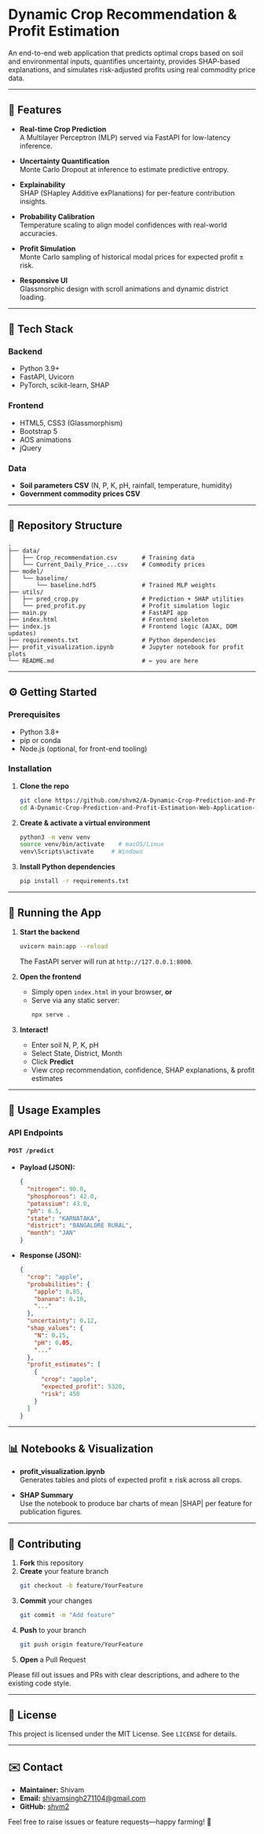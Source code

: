 # Dynamic Crop Recommendation & Profit Estimation

An end-to-end web application that predicts optimal crops based on soil and environmental inputs, quantifies uncertainty, provides SHAP-based explanations, and simulates risk-adjusted profits using real commodity price data.

---

## 🚀 Features

- **Real-time Crop Prediction**  
  A Multilayer Perceptron (MLP) served via FastAPI for low-latency inference.

- **Uncertainty Quantification**  
  Monte Carlo Dropout at inference to estimate predictive entropy.

- **Explainability**  
  SHAP (SHapley Additive exPlanations) for per-feature contribution insights.

- **Probability Calibration**  
  Temperature scaling to align model confidences with real-world accuracies.

- **Profit Simulation**  
  Monte Carlo sampling of historical modal prices for expected profit ± risk.

- **Responsive UI**  
  Glassmorphic design with scroll animations and dynamic district loading.

---

## 🔧 Tech Stack

### Backend
- Python 3.9+  
- FastAPI, Uvicorn  
- PyTorch, scikit-learn, SHAP  

### Frontend
- HTML5, CSS3 (Glassmorphism)  
- Bootstrap 5  
- AOS animations  
- jQuery  

### Data
- **Soil parameters CSV** (N, P, K, pH, rainfall, temperature, humidity)  
- **Government commodity prices CSV**

---

## 📁 Repository Structure

```
.
├── data/
│   ├── Crop_recommendation.csv       # Training data
│   └── Current_Daily_Price_...csv    # Commodity prices
├── model/
│   └── baseline/
│       └── baseline.hdf5             # Trained MLP weights
├── utils/
│   ├── pred_crop.py                  # Prediction + SHAP utilities
│   └── pred_profit.py                # Profit simulation logic
├── main.py                           # FastAPI app
├── index.html                        # Frontend skeleton
├── index.js                          # Frontend logic (AJAX, DOM updates)
├── requirements.txt                  # Python dependencies
├── profit_visualization.ipynb        # Jupyter notebook for profit plots
└── README.md                         # ← you are here
```

---

## ⚙️ Getting Started

### Prerequisites
- Python 3.8+  
- pip or conda  
- Node.js (optional, for front-end tooling)

### Installation

1. **Clone the repo**  
   ```bash
   git clone https://github.com/shvm2/A-Dynamic-Crop-Prediction-and-Profit-Estimation-Web-Application-with-Real-Time-User-Input-Adaptation.git
   cd A-Dynamic-Crop-Prediction-and-Profit-Estimation-Web-Application-with-Real-Time-User-Input-Adaptation
   ```

2. **Create & activate a virtual environment**  
   ```bash
   python3 -m venv venv
   source venv/bin/activate    # macOS/Linux
   venv\Scripts\activate     # Windows
   ```

3. **Install Python dependencies**  
   ```bash
   pip install -r requirements.txt
   ```

---

## 🚀 Running the App

1. **Start the backend**  
   ```bash
   uvicorn main:app --reload
   ```
   The FastAPI server will run at `http://127.0.0.1:8000`.

2. **Open the frontend**  
   - Simply open `index.html` in your browser, **or**  
   - Serve via any static server:
     ```bash
     npx serve .
     ```
3. **Interact!**  
   - Enter soil N, P, K, pH  
   - Select State, District, Month  
   - Click **Predict**  
   - View crop recommendation, confidence, SHAP explanations, & profit estimates

---

## 📘 Usage Examples

### API Endpoints

#### `POST /predict`

- **Payload (JSON):**
  ```json
  {
    "nitrogen": 90.0,
    "phosphorous": 42.0,
    "potassium": 43.0,
    "ph": 6.5,
    "state": "KARNATAKA",
    "district": "BANGALORE RURAL",
    "month": "JAN"
  }
  ```

- **Response (JSON):**
  ```json
  {
    "crop": "apple",
    "probabilities": {
      "apple": 0.85,
      "banana": 0.10,
      "..."
    },
    "uncertainty": 0.12,
    "shap_values": {
      "N": 0.15,
      "pH": 0.05,
      "..."
    },
    "profit_estimates": [
      {
        "crop": "apple",
        "expected_profit": 5320,
        "risk": 450
      }
    ]
  }
  ```

---

## 📊 Notebooks & Visualization

- **profit_visualization.ipynb**  
  Generates tables and plots of expected profit ± risk across all crops.

- **SHAP Summary**  
  Use the notebook to produce bar charts of mean |SHAP| per feature for publication figures.

---

## 🤝 Contributing

1. **Fork** this repository  
2. **Create** your feature branch  
   ```bash
   git checkout -b feature/YourFeature
   ```
3. **Commit** your changes  
   ```bash
   git commit -m "Add feature"
   ```
4. **Push** to your branch  
   ```bash
   git push origin feature/YourFeature
   ```
5. **Open** a Pull Request

Please fill out issues and PRs with clear descriptions, and adhere to the existing code style.

---

## 📝 License

This project is licensed under the MIT License. See `LICENSE` for details.

---

## ✉️ Contact

- **Maintainer:** Shivam  
- **Email:** shivamsingh271104@gmail.com  
- **GitHub:** [shvm2](https://github.com/shvm2)

Feel free to raise issues or feature requests—happy farming! 🌱

